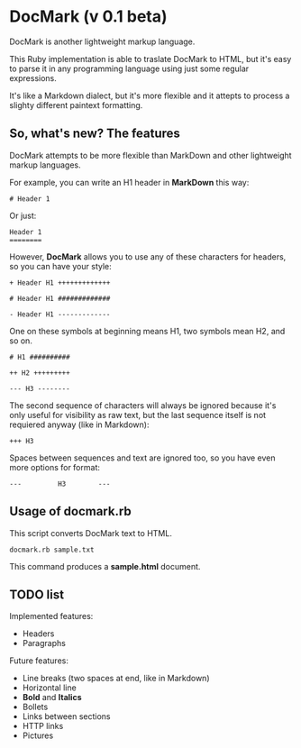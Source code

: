 DocMark (v 0.1 beta)
====================
DocMark is another lightweight markup language.

This Ruby implementation is able to traslate 
DocMark to HTML, but it's easy to parse it in 
any programming language using just some
regular expressions.

It's like a Markdown dialect, but it's more
flexible and it attepts to process a slighty
different paintext formatting.

So, what's new? The features
----------------------------
DocMark attempts to be more flexible than MarkDown
and other lightweight markup languages.

For example, you can write an H1 header in
**MarkDown** this way:

	# Header 1

Or just:

	Header 1
	========

However, **DocMark** allows you to use any of these
characters for headers, so you can have your style:

	+ Header H1 +++++++++++++

	# Header H1 #############

	- Header H1 -------------

One on these symbols at beginning means H1, two
symbols mean H2, and so on.

	# H1 ##########

	++ H2 +++++++++

	--- H3 --------

The second sequence of characters will always be
ignored because it's only useful for visibility
as raw text, but the last sequence itself is 
not requiered anyway (like in Markdown):

	+++ H3

Spaces between sequences and text are ignored too, 
so you have even more options for format:

	---         H3        ---

Usage of docmark.rb
-------------------
This script converts DocMark text to HTML.

	docmark.rb sample.txt

This command produces a **sample.html** document.

TODO list
---------
Implemented features:
* Headers
* Paragraphs

Future features:
* Line breaks (two spaces at end, like in Markdown)
* Horizontal line
* **Bold** and __Italics__
* Bollets
* Links between sections
* HTTP links
* Pictures
